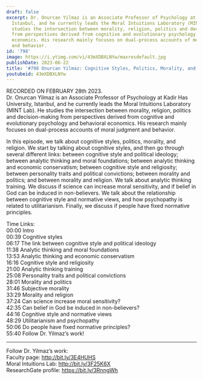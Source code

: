 ```yaml
---
draft: false
excerpt: Dr. Onurcan Yilmaz is an Associate Professor of Psychology at Kadir Has University,
  Istanbul, and he currently leads the Moral Intuitions Laboratory (MINT Lab). He
  studies the intersection between morality, religion, politics and decision-making
  from perspectives derived from cognitive and evolutionary psychology and behavioral
  economics. His research mainly focuses on dual-process accounts of moral judgment
  and behavior.
id: '798'
image: https://i.ytimg.com/vi/43mXDBXLNYw/maxresdefault.jpg
publishDate: 2023-06-22
title: '#798 Onurcan Yilmaz: Cognitive Styles, Politics, Morality, and Religion'
youtubeid: 43mXDBXLNYw
---
```

<div class="timelinks">

RECORDED ON FEBRUARY 28th 2023.  
Dr. Onurcan Yilmaz is an Associate Professor of Psychology at Kadir Has University, Istanbul, and he currently leads the Moral Intuitions Laboratory (MINT Lab). He studies the intersection between morality, religion, politics and decision-making from perspectives derived from cognitive and evolutionary psychology and behavioral economics. His research mainly focuses on dual-process accounts of moral judgment and behavior.

In this episode, we talk about cognitive styles, politics, morality, and religion. We start by talking about cognitive styles, and then go through several different links: between cognitive style and political ideology; between analytic thinking and moral foundations; between analytic thinking and economic conservatism; between cognitive style and religiosity; between personality traits and political convictions; between morality and politics; and between morality and religion. We talk about analytic thinking training. We discuss if science can increase moral sensitivity, and if belief in God can be induced in non-believers. We talk about the relationship between cognitive style and normative views, and how psychopathy is related to utilitarianism. Finally, we discuss if people have fixed normative principles.

Time Links:  
<time>00:00</time> Intro  
<time>00:39</time> Cognitive styles  
<time>06:17</time> The link between cognitive style and political ideology  
<time>11:38</time> Analytic thinking and moral foundations  
<time>13:53</time> Analytic thinking and economic conservatism  
<time>16:16</time> Cognitive style and religiosity  
<time>21:00</time> Analytic thinking training  
<time>25:08</time> Personality traits and political convictions  
<time>28:01</time> Morality and politics  
<time>31:46</time> Subjective morality  
<time>33:29</time> Morality and religion  
<time>37:24</time> Can science increase moral sensitivity?  
<time>42:35</time> Can belief in God be induced in non-believers?  
<time>44:16</time> Cognitive style and normative views  
<time>48:29</time> Utilitarianism and psychopathy  
<time>50:06</time> Do people have fixed normative principles?  
<time>55:40</time> Follow Dr. Yilmaz’s work!

---

Follow Dr. Yilmaz’s work:  
Faculty page: http://bit.ly/3E4HUHS  
Moral Intuitions Lab: http://bit.ly/3F25K6X  
ResearchGate profile: https://bit.ly/3RnngWh
</div>


